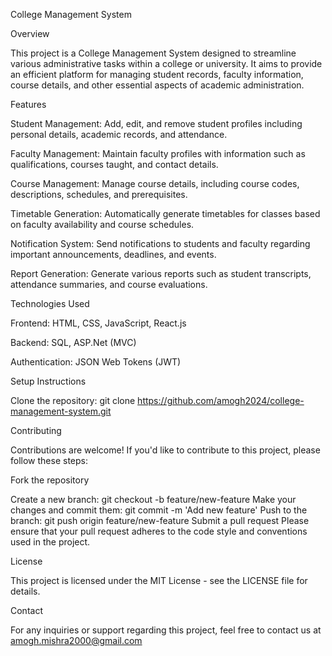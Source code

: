 College Management System


Overview


This project is a College Management System designed to streamline various administrative tasks within a college or university. It aims to provide an efficient platform for managing student records, faculty information, course details, and other essential aspects of academic administration.




Features


Student Management: Add, edit, and remove student profiles including personal details, academic records, and attendance.


Faculty Management: Maintain faculty profiles with information such as qualifications, courses taught, and contact details.


Course Management: Manage course details, including course codes, descriptions, schedules, and prerequisites.


Timetable Generation: Automatically generate timetables for classes based on faculty availability and course schedules.


Notification System: Send notifications to students and faculty regarding important announcements, deadlines, and events.


Report Generation: Generate various reports such as student transcripts, attendance summaries, and course evaluations.

Technologies Used

Frontend: HTML, CSS, JavaScript, React.js

Backend: SQL, ASP.Net (MVC)

Authentication: JSON Web Tokens (JWT)

Setup Instructions

Clone the repository: git clone https://github.com/amogh2024/college-management-system.git

Contributing

Contributions are welcome! If you'd like to contribute to this project, please follow these steps:


Fork the repository

Create a new branch: git checkout -b feature/new-feature
Make your changes and commit them: git commit -m 'Add new feature'
Push to the branch: git push origin feature/new-feature
Submit a pull request
Please ensure that your pull request adheres to the code style and conventions used in the project.

License

This project is licensed under the MIT License - see the LICENSE file for details.


Contact

For any inquiries or support regarding this project, feel free to contact us at amogh.mishra2000@gmail.com

